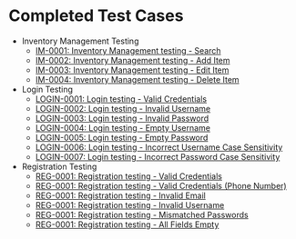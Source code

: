 # Completed Test Cases

 * Inventory Management Testing
   * [IM-0001: Inventory Management testing - Search](<./Inventory Management Testing/IM-0001_inventory_management_testing_search.md>)
   * [IM-0002: Inventory Management testing - Add Item](<./Inventory Management Testing/IM-0002_inventory_management_testing_add_item.md>)
   * [IM-0003: Inventory Management testing - Edit Item](<./Inventory Management Testing/IM-0003_inventory_management_testing_edit_item.md>)
   * [IM-0004: Inventory Management testing - Delete Item](<./Inventory Management Testing/IM-0004_inventory_management_testing_delete_item.md>)
 * Login Testing
   * [LOGIN-0001: Login testing - Valid Credentials](<./Login Testing/LOGIN-0001_login_testing_valid_credentials.md>)
   * [LOGIN-0002: Login testing - Invalid Username](<./Login Testing/LOGIN-0002_login_testing_invalid_username.md>)
   * [LOGIN-0003: Login testing - Invalid Password](<./Login Testing/LOGIN-0003_login_testing_invalid_password.md>)
   * [LOGIN-0004: Login testing - Empty Username](<./Login Testing/LOGIN-0004_login_testing_empty_username.md>)
   * [LOGIN-0005: Login testing - Empty Password](<./Login Testing/LOGIN-0005_login_testing_empty_password.md>)
   * [LOGIN-0006: Login testing - Incorrect Username Case Sensitivity](<./Login Testing/LOGIN-0006_login_testing_username_case_sensitivity.md>)
   * [LOGIN-0007: Login testing - Incorrect Password Case Sensitivity](<./Login Testing/LOGIN-0007_login_testing_password_case_sensitivity.md>)
 * Registration Testing
   * [REG-0001: Registration testing - Valid Credentials](<./Registration Testing/REG-0001_registration_testing_valid_credentials.md>)
   * [REG-0001: Registration testing - Valid Credentials (Phone Number)](<./Registration Testing/REG-0002_registration_testing_valid_credentials.md>)
   * [REG-0001: Registration testing - Invalid Email](<./Registration Testing/REG-0003_registration_testing_invalid_email.md>)
   * [REG-0001: Registration testing - Invalid Username](<./Registration Testing/REG-0004_registration_testing_invalid_username.md>)
   * [REG-0001: Registration testing - Mismatched Passwords](<./Registration Testing/REG-0005_registration_testing_mismatched_password.md>)
   * [REG-0001: Registration testing - All Fields Empty](<./Registration Testing/REG-0006_registration_testing_all_fields_empty.md>)
   
